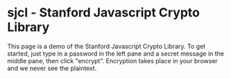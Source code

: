 # sjcl - Stanford Javascript Crypto Library
This page is a demo of the Stanford Javascript Crypto Library. To get started, just type in a password in the left pane and a secret message in the middle pane, then click "encrypt". Encryption takes place in your browser and we never see the plaintext.
